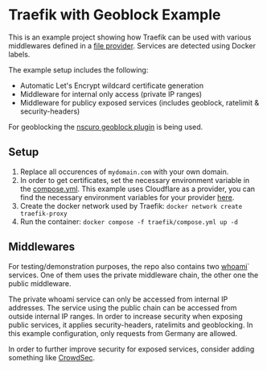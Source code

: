# Traefik with Geoblock Example

This is an example project showing how Traefik can be used with various middlewares defined in a [file provider](https://doc.traefik.io/traefik/providers/file/). Services are detected using Docker labels.

The example setup includes the following:

- Automatic Let's Encrypt wildcard certificate generation
- Middleware for internal only access (private IP ranges)
- Middleware for publicy exposed services (includes geoblock, ratelimit & security-headers)

For geoblocking the [nscuro geoblock plugin](https://github.com/nscuro/traefik-plugin-geoblock) is being used.

## Setup

1. Replace all occurences of `mydomain.com` with your own domain.
2. In order to get certificates, set the necessary environment variable in the [compose.yml](traefik/compose.yml). This example uses Cloudflare as a provider, you can find the necessary environment variables for your provider [here](https://doc.traefik.io/traefik/https/acme/#providers).
3. Create the docker network used by Traefik: `docker network create traefik-proxy`
4. Run the container: `docker compose -f traefik/compose.yml up -d`

## Middlewares

For testing/demonstration purposes, the repo also contains two [whoami](whoami/compose.yml)` services.
One of them uses the private middleware chain, the other one the public middleware.

The private whoami service can only be accessed from internal IP addresses. The service using the public chain can be accessed from outside internal IP ranges. In order to increase security when exposing public services, it applies security-headers, ratelimits and geoblocking. In this example configuration, only requests from Germany are allowed.

In order to further improve security for exposed services, consider adding something like [CrowdSec](https://www.crowdsec.net/).
